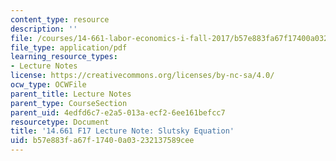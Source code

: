 ```yaml
---
content_type: resource
description: ''
file: /courses/14-661-labor-economics-i-fall-2017/b57e883fa67f17400a03232137589cee_MIT14_661F17_lec_slutsky.pdf
file_type: application/pdf
learning_resource_types:
- Lecture Notes
license: https://creativecommons.org/licenses/by-nc-sa/4.0/
ocw_type: OCWFile
parent_title: Lecture Notes
parent_type: CourseSection
parent_uid: 4edfd6c7-e2a5-013a-ecf2-6ee161befcc7
resourcetype: Document
title: '14.661 F17 Lecture Note: Slutsky Equation'
uid: b57e883f-a67f-1740-0a03-232137589cee
---
```

